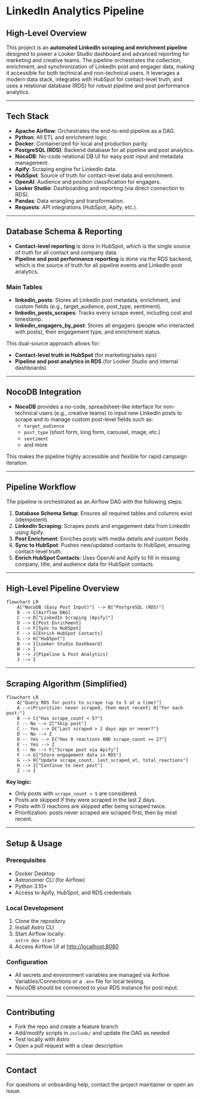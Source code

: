 # LinkedIn Analytics Pipeline

## High-Level Overview

This project is an **automated LinkedIn scraping and enrichment pipeline** designed to power a Looker Studio dashboard and advanced reporting for marketing and creative teams. The pipeline orchestrates the collection, enrichment, and synchronization of LinkedIn post and engager data, making it accessible for both technical and non-technical users. It leverages a modern data stack, integrates with HubSpot for contact-level truth, and uses a relational database (RDS) for robust pipeline and post performance analytics.

---

## Tech Stack

- **Apache Airflow**: Orchestrates the end-to-end pipeline as a DAG.
- **Python**: All ETL and enrichment logic.
- **Docker**: Containerized for local and production parity.
- **PostgreSQL (RDS)**: Backend database for all pipeline and post analytics.
- **NocoDB**: No-code relational DB UI for easy post input and metadata management.
- **Apify**: Scraping engine for LinkedIn data.
- **HubSpot**: Source of truth for contact-level data and enrichment.
- **OpenAI**: Audience and position classification for engagers.
- **Looker Studio**: Dashboarding and reporting (via direct connection to RDS).
- **Pandas**: Data wrangling and transformation.
- **Requests**: API integrations (HubSpot, Apify, etc.).

---

## Database Schema & Reporting

- **Contact-level reporting** is done in HubSpot, which is the single source of truth for all contact and company data.
- **Pipeline and post performance reporting** is done via the RDS backend, which is the source of truth for all pipeline events and LinkedIn post analytics.

### Main Tables

- **linkedin_posts**: Stores all LinkedIn post metadata, enrichment, and custom fields (e.g., target_audience, post_type, sentiment).
- **linkedin_posts_scrapes**: Tracks every scrape event, including cost and timestamp.
- **linkedin_engagers_by_post**: Stores all engagers (people who interacted with posts), their engagement type, and enrichment status.

This dual-source approach allows for:
- **Contact-level truth in HubSpot** (for marketing/sales ops)
- **Pipeline and post analytics in RDS** (for Looker Studio and internal dashboards)

---

## NocoDB Integration

- **NocoDB** provides a no-code, spreadsheet-like interface for non-technical users (e.g., creative teams) to input new LinkedIn posts to scrape and to manage custom post-level fields such as:
  - `target_audience`
  - `post_type` (short form, long form, carousel, image, etc.)
  - `sentiment`
  - and more

This makes the pipeline highly accessible and flexible for rapid campaign iteration.

---

## Pipeline Workflow

The pipeline is orchestrated as an Airflow DAG with the following steps:

1. **Database Schema Setup**: Ensures all required tables and columns exist (idempotent).
2. **LinkedIn Scraping**: Scrapes posts and engagement data from LinkedIn using Apify.
3. **Post Enrichment**: Enriches posts with media details and custom fields.
4. **Sync to HubSpot**: Pushes new/updated contacts to HubSpot, ensuring contact-level truth.
5. **Enrich HubSpot Contacts**: Uses OpenAI and Apify to fill in missing company, title, and audience data for HubSpot contacts.

---

## High-Level Pipeline Overview

```mermaid
flowchart LR
    A["NocoDB (Easy Post Input)"] --> B["PostgreSQL (RDS)"]
    B --> C[Airflow DAG]
    C --> D["LinkedIn Scraping (Apify)"]
    D --> E[Post Enrichment]
    E --> F[Sync to HubSpot]
    F --> G[Enrich HubSpot Contacts]
    G --> H["HubSpot"]
    B --> I[Looker Studio Dashboard]
    H --> I
    B --> J[Pipeline & Post Analytics]
    J --> I
```

---

## Scraping Algorithm (Simplified)

```mermaid
flowchart LR
    A["Query RDS for posts to scrape (up to 5 at a time)"]
    A -->|Prioritize: never scraped, then most recent| B["For each post:"]
    B --> C{"Has scrape_count < 5?"}
    C -- No --> Z["Skip post"]
    C -- Yes --> D{"Last scraped > 2 days ago or never?"}
    D -- No --> Z
    D -- Yes --> E{"Has 0 reactions AND scrape_count >= 2?"}
    E -- Yes --> Z
    E -- No --> F["Scrape post via Apify"]
    F --> G["Store engagement data in RDS"]
    G --> H["Update scrape_count, last_scraped_at, total_reactions"]
    H --> I["Continue to next post"]
    Z --> I
```

**Key logic:**
- Only posts with `scrape_count < 5` are considered.
- Posts are skipped if they were scraped in the last 2 days.
- Posts with 0 reactions are skipped after being scraped twice.
- Prioritization: posts never scraped are scraped first, then by most recent.

---

## Setup & Usage

### Prerequisites

- Docker Desktop
- Astronomer CLI (for Airflow)
- Python 3.10+
- Access to Apify, HubSpot, and RDS credentials

### Local Development

1. Clone the repository
2. Install Astro CLI
3. Start Airflow locally:  
   `astro dev start`
4. Access Airflow UI at [http://localhost:8080](http://localhost:8080)

### Configuration

- All secrets and environment variables are managed via Airflow Variables/Connections or a `.env` file for local testing.
- NocoDB should be connected to your RDS instance for post input.

---

## Contributing

- Fork the repo and create a feature branch
- Add/modify scripts in `include/` and update the DAG as needed
- Test locally with Astro
- Open a pull request with a clear description

---

## Contact

For questions or onboarding help, contact the project maintainer or open an issue.
